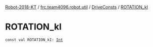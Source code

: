 [Robot-2018-KT](../../index.md) / [frc.team4096.robot.util](../index.md) / [DriveConsts](index.md) / [ROTATION_kI](./-r-o-t-a-t-i-o-n_k-i.md)

# ROTATION_kI

`const val ROTATION_kI: `[`Int`](https://kotlinlang.org/api/latest/jvm/stdlib/kotlin/-int/index.html)